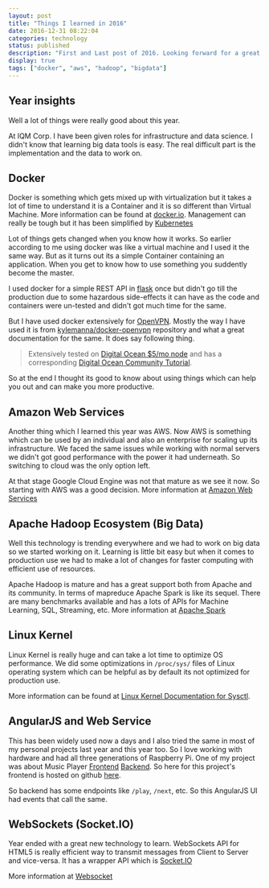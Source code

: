 ```yaml
---
layout: post
title: "Things I learned in 2016"
date: 2016-12-31 08:22:04
categories: technology
status: published
description: "First and Last post of 2016. Looking forward for a great new year."
display: true
tags: ["docker", "aws", "hadoop", "bigdata"]
---
```


## Year insights

Well a lot of things were really good about this year.

At IQM Corp. I have been given roles for infrastructure and data science. I didn't know that learning big data tools is easy. The real difficult part is the implementation and the data to work on.

## Docker<a name="docker"></a>

Docker is something which gets mixed up with virtualization but it takes a lot of time to understand it is a Container and it is so different than Virtual Machine. More information can be found at [docker.io](https://docker.io). Management can really be tough but it has been simplified by [Kubernetes](https://http://k8s.info/)

Lot of things gets changed when you know how it works. So earlier according to me using docker was like a virtual machine and I used it the same way. But as it turns out its a simple Container containing an application. When you get to know how to use something you suddently become the master.

I used docker for a simple REST API in [flask](https://flask.pocoo.org) once but didn't go till the production due to some hazardous side-effects it can have as the code and containers were un-tested and didn't got much time for the same.

But I have used docker extensively for [OpenVPN](https://openvpn.net). Mostly the way I have used it is from [kylemanna/docker-openvpn](https://github.com/kylemanna/docker-openvpn) repository and what a great documentation for the same. It does say following thing.
> Extensively tested on [Digital Ocean $5/mo node](http://bit.ly/1C7cKr3) and has
a corresponding [Digital Ocean Community Tutorial](http://bit.ly/1AGUZkq).

So at the end I thought its good to know about using things which can help you out and can make you more productive.

## Amazon Web Services<a name="aws"></a>

Another thing which I learned this year was AWS. Now AWS is something which can be used by an individual and also an enterprise for scaling up its infrastructure. We faced the same issues while working with normal servers we didn't got good performance with the power it had underneath. So switching to cloud was the only option left.

At that stage Google Cloud Engine was not that mature as we see it now. So starting with AWS was a good decision. More information at [Amazon Web Services](https://aws.amazon.com)

## Apache Hadoop Ecosystem (Big Data)<a name="hadoop"></a>

Well this technology is trending everywhere and we had to work on big data so we started working on it. Learning is little bit easy but when it comes to production use we had to make a lot of changes for faster computing with efficient use of resources.

Apache Hadoop is mature and has a great support both from Apache and its community. In terms of mapreduce Apache Spark is like its sequel. There are many benchmarks available and has a lots of APIs for Machine Learning, SQL, Streaming, etc. More information at [Apache Spark](https://spark.apache.org)

## Linux Kernel<a name="kernel"></a>

Linux Kernel is really huge and can take a lot time to optimize OS performance. We did some optimizations in `/proc/sys/` files of Linux operating system which can be helpful as by default its not optimized for production use.

More information can be found at [Linux Kernel Documentation for Sysctl](https://www.kernel.org/doc/Documentation/sysctl/).

## AngularJS and Web Service<a name="ws"></a>

This has been widely used now a days and I also tried the same in most of my personal projects last year and this year too. So I love working with hardware and had all three generations of Raspberry Pi. One of my project was about Music Player [Frontend](https://github.com/dtchanpura/yummy-octo-front) [Backend](https://github.com/dtchanpura/yummy-octo-musique). So here for this project's frontend is hosted on github [here](http://dcpri.me/yummy-octo-front/#/).

So backend has some endpoints like `/play`, `/next`, etc. So this AngularJS UI had events that call the same.

## WebSockets (Socket.IO) <a name="socketio"></a>

Year ended with a great new technology to learn. WebSockets API for HTML5 is really efficient way to transmit messages from Client to Server and vice-versa. It has a wrapper API which is [Socket.IO](http://socket.io)

More information at [Websocket](https://davidwalsh.name/websocket)